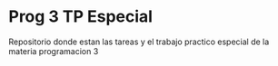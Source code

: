 # Prog 3 TP Especial
 Repositorio donde  estan las tareas y el trabajo practico especial de la materia programacion 3
